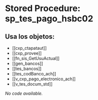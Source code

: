 # Stored Procedure: sp_tes_pago_hsbc02

## Usa los objetos:
- [[cxp_ctapataut]]
- [[cxp_provee]]
- [[fn_sis_GetUsuActual]]
- [[gen_bancos]]
- [[tes_bancos]]
- [[tes_codBanco_ach]]
- [[v_cxp_pago_electronico_ach]]
- [[v_tes_docum_std]]

*No code available.*

